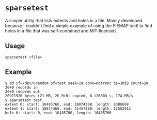 # `sparsetest`

A simple utility that lists extents and holes in a file. Mainly developed because I couldn't find a simple example of using the FIEMAP ioctl to find holes in a file that was self-contained and MIT-licensed.

## Usage

    sparsetest <file>

## Example

    $ dd if=/dev/urandom of=test seek=10 conv=notrunc bs=1MiB count=20
    20+0 records in
    20+0 records out
    20971520 bytes (21 MB, 20 MiB) copied, 0.120803 s, 174 MB/s
    $ sparsetest test
    extent 0: start: 10485760, end: 18874368, length: 8388608
    extent 1: start: 18874368, end: 31457280, length: 12582912
    hole 0: start: 0, end: 10485760, length: 10485760

